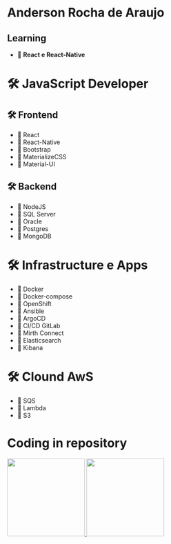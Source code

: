 
# Anderson Rocha de Araujo
## Learning
- 🌱 **React e React-Native**

# 🛠️ **JavaScript Developer**
## 🛠️ Frontend
- 🌱 React
- 🌱 React-Native
- 🌱 Bootstrap
- 🌱 MaterializeCSS
- 🌱 Material-UI

## 🛠️ Backend
- 🌱 NodeJS
- 🌱 SQL Server
- 🌱 Oracle
- 🌱 Postgres
- 🌱 MongoDB

# 🛠️ **Infrastructure e Apps**
- 🌱 Docker
- 🌱 Docker-compose
- 🌱 OpenShift
- 🌱 Ansible
- 🌱 ArgoCD
- 🌱 CI/CD GitLab
- 🌱 Mirth Connect
- 🌱 Elasticsearch
- 🌱 Kibana

# 🛠️ **Clound AwS**
- 🌱 SQS
- 🌱 Lambda
- 🌱 S3

# Coding in repository
<div>
  <a href="https://github.com/arochaa/">
    <img height="180em" src="https://github-readme-stats.vercel.app/api?username=Daniel-Roch&show_icons=true&theme=dracula&include_all_commits=true&count_private=true" />
    <img height="180em" src="https://github-readme-stats.vercel.app/api/top-langs/?username=Daniel-Roch&layout=compact&langs_count=7&theme=dracula"/>
  </a>
</div>
